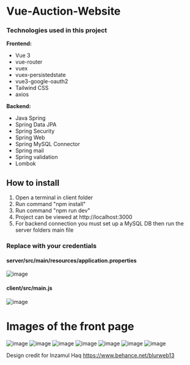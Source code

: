 # Vue-Auction-Website

### Technologies used in this project
**Frontend:**
* Vue 3
* vue-router
* vuex
* vuex-persistedstate
* vue3-google-oauth2
* Tailwind CSS
* axios

**Backend:**
* Java Spring
* Spring Data JPA
* Spring Security
* Spring Web
* Spring MySQL Connector
* Spring mail
* Spring validation
* Lombok

## How to install
1. Open a terminal in client folder
2. Run command "npm install"
3. Run command "npm run dev"
4. Project can be viewed at http://localhost:3000
5. For backend connection you must set up a MySQL DB then run the server folders main file

### Replace with your credentials
#### server/src/main/resources/application.properties
![image](https://user-images.githubusercontent.com/55061907/113515616-d27c3600-9575-11eb-9b43-250eebcd66aa.png)

#### client/src/main.js
![image](https://user-images.githubusercontent.com/55061907/113515646-0c4d3c80-9576-11eb-972e-e529e57e91d9.png)


# Images of the front page
![image](https://user-images.githubusercontent.com/55061907/113516041-6e0ea600-9578-11eb-8fc1-3f37b52d7e4f.png)
![image](https://user-images.githubusercontent.com/55061907/113516059-87afed80-9578-11eb-86c0-14068d60ceed.png)
![image](https://user-images.githubusercontent.com/55061907/113516125-eaa18480-9578-11eb-9e94-4d8b899085f3.png)
![image](https://user-images.githubusercontent.com/55061907/113516238-71eef800-9579-11eb-837a-3b6d0f97f32e.png)
![image](https://user-images.githubusercontent.com/55061907/113516280-a5318700-9579-11eb-8254-d6a8827acf24.png)
![image](https://user-images.githubusercontent.com/55061907/113516289-b8445700-9579-11eb-9f0a-c5c3996904da.png)
![image](https://user-images.githubusercontent.com/55061907/113516292-baa6b100-9579-11eb-87d0-beed62a4bedc.png)

Design credit for Inzamul Haq https://www.behance.net/blurweb13



